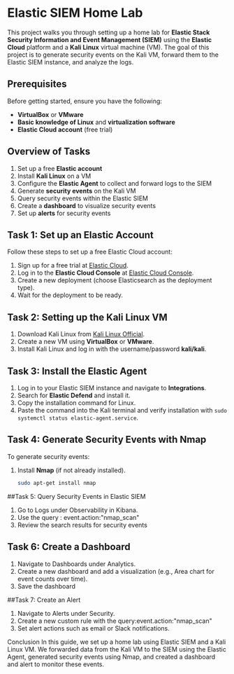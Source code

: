 
# Elastic SIEM Home Lab

This project walks you through setting up a home lab for **Elastic Stack Security Information and Event Management (SIEM)** using the **Elastic Cloud** platform and a **Kali Linux** virtual machine (VM). The goal of this project is to generate security events on the Kali VM, forward them to the Elastic SIEM instance, and analyze the logs.

## Prerequisites

Before getting started, ensure you have the following:

- **VirtualBox** or **VMware**
- **Basic knowledge of Linux** and **virtualization software**
- **Elastic Cloud account** (free trial)

## Overview of Tasks

1. Set up a free **Elastic account**
2. Install **Kali Linux** on a VM
3. Configure the **Elastic Agent** to collect and forward logs to the SIEM
4. Generate **security events** on the Kali VM
5. Query security events within the Elastic SIEM
6. Create a **dashboard** to visualize security events
7. Set up **alerts** for security events

## Task 1: Set up an Elastic Account

Follow these steps to set up a free Elastic Cloud account:

1. Sign up for a free trial at [Elastic Cloud](https://cloud.elastic.co/registration).
2. Log in to the **Elastic Cloud Console** at [Elastic Cloud Console](https://cloud.elastic.co).
3. Create a new deployment (choose Elasticsearch as the deployment type).
4. Wait for the deployment to be ready.

## Task 2: Setting up the Kali Linux VM

1. Download Kali Linux from [Kali Linux Official](https://www.kali.org/get-kali/#kali-virtual-machines).
2. Create a new VM using **VirtualBox** or **VMware**.
3. Install Kali Linux and log in with the username/password **kali/kali**.

## Task 3: Install the Elastic Agent

1. Log in to your Elastic SIEM instance and navigate to **Integrations**.
2. Search for **Elastic Defend** and install it.
3. Copy the installation command for Linux.
4. Paste the command into the Kali terminal and verify installation with `sudo systemctl status elastic-agent.service`.

## Task 4: Generate Security Events with Nmap

To generate security events:

1. Install **Nmap** (if not already installed).
   ```bash
   sudo apt-get install nmap

##Task 5: Query Security Events in Elastic SIEM

1. Go to Logs under Observability in Kibana.
2. Use the query : event.action:"nmap_scan"
3. Review the search results for security events

## Task 6: Create a Dashboard

1. Navigate to Dashboards under Analytics.
2. Create a new dashboard and add a visualization (e.g., Area chart for event counts over time).
3. Save the dashboard

##Task 7: Create an Alert

1. Navigate to Alerts under Security.
2. Create a new custom rule with the query:event.action:"nmap_scan"
3. Set alert actions such as email or Slack notifications.

Conclusion
In this guide, we set up a home lab using Elastic SIEM and a Kali Linux VM. We forwarded data from the Kali VM to the SIEM using the Elastic Agent, generated security events using Nmap, and created a dashboard and alert to monitor these events.
